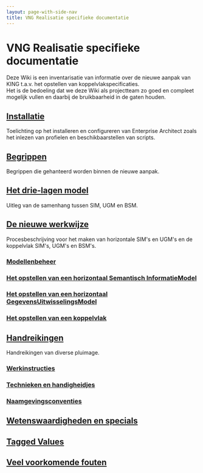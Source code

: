 ```yaml
---
layout: page-with-side-nav
title: VNG Realisatie specifieke documentatie
---
```

# VNG Realisatie specifieke documentatie

Deze Wiki is een inventarisatie van informatie over de nieuwe aanpak van KING t.a.v. het opstellen van koppelvlakspecificaties.  
Het is de bedoeling dat we deze Wiki als projectteam zo goed en compleet mogelijk vullen en daarbij de bruikbaarheid in de gaten houden.

## [Installatie](./installatie.md)
Toelichting op het installeren en configureren van Enterprise Architect zoals het inlezen van profielen en beschikbaarstellen van scripts.

## [Begrippen](./begrippen.md)
Begrippen die gehanteerd worden binnen de nieuwe aanpak.

## [Het drie-lagen model](./het-3-lagen-model.md)
Uitleg van de samenhang tussen SIM, UGM en BSM.

## [De nieuwe werkwijze](./de-nieuwe-werkwijze.md)
Procesbeschrijving voor het maken van horizontale SIM's en UGM's en de koppelvlak SIM's, UGM's en BSM's.
### [Modellenbeheer](./de-nieuwe-werkwijze.md#41-modellenbeheer)
### [Het opstellen van een horizontaal Semantisch InformatieModel](./de-nieuwe-werkwijze.md#42-het-opstellen-van-een-horizontaal-semantisch-informatiemodel)
### [Het opstellen van een horizontaal GegevensUitwisselingsModel](./de-nieuwe-werkwijze.md#43-het-opstellen-van-een-horizontaal-gegevensuitwisselingsmodel)
### [Het opstellen van een koppelvlak](./de-nieuwe-werkwijze.md#44-het-opstellen-van-een-koppelvlak)

## [Handreikingen](./handreikingen.md)
Handreikingen van diverse pluimage.
### [Werkinstructies]()
### [Technieken en handigheidjes]()
### [Naamgevingsconventies]()

## [Wetenswaardigheden en specials](./wetenswaardigheden-en-specials.md)

## [Tagged Values](./tagged-values.md)

## [Veel voorkomende fouten](./veel-voorkomende-fouten.md)
